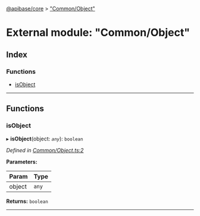 [@apibase/core](../README.md) > ["Common/Object"](../modules/_common_object_.md)

# External module: "Common/Object"

## Index

### Functions

* [isObject](_common_object_.md#isobject)

---

## Functions

<a id="isobject"></a>

###  isObject

▸ **isObject**(object: *`any`*): `boolean`

*Defined in [Common/Object.ts:2](https://github.com/chapterjason/APIBase/blob/f597d69/packages/core/src/Common/Object.ts#L2)*

**Parameters:**

| Param | Type |
| ------ | ------ |
| object | `any` |

**Returns:** `boolean`

___

